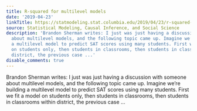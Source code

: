 ```yaml
---
title: R-squared for multilevel models
date: '2019-04-23'
linkTitle: https://statmodeling.stat.columbia.edu/2019/04/23/r-squared-for-multilevel-models-2/
source: Statistical Modeling, Causal Inference, and Social Science
description: 'Brandon Sherman writes: I just was just having a discussion with someone
  about multilevel models, and the following topic came up. Imagine we’re building
  a multilevel model to predict SAT scores using many students. First we fit a model
  on students only, then students in classrooms, then students in classrooms within
  district, the previous case ...'
disable_comments: true
---
```

Brandon Sherman writes: I just was just having a discussion with someone about multilevel models, and the following topic came up. Imagine we’re building a multilevel model to predict SAT scores using many students. First we fit a model on students only, then students in classrooms, then students in classrooms within district, the previous case ...